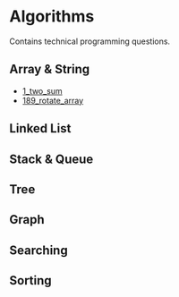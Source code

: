 # Algorithms

Contains technical programming questions.

## Array & String
* [1_two_sum](./1_two_sum.py)
* [189_rotate_array](./189_rotate_array.py)

## Linked List

## Stack & Queue

## Tree

## Graph

## Searching

## Sorting
